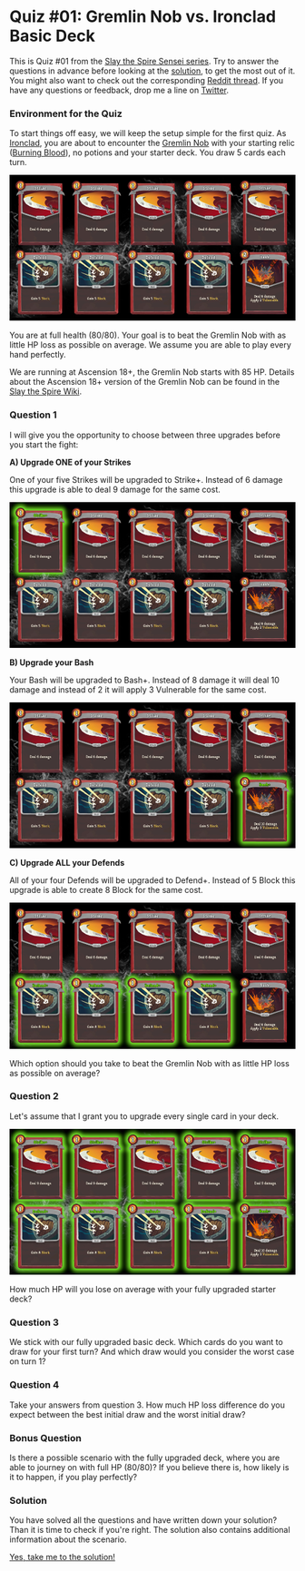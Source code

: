 # Quiz #01: Gremlin Nob vs. Ironclad Basic Deck

This is Quiz #01 from the [Slay the Spire Sensei series](/README.md#slay-the-spire-sensei). Try to answer the questions in advance before looking at the [solution](#solution), to get the most out of it. You might also want to check out the corresponding [Reddit thread](https://www.reddit.com/r/slaythespire/comments/cjhgy3/slay_the_spire_sensei_quiz_01_gremlin_nob_vs/). If you have any questions or feedback, drop me a line on [Twitter](https://twitter.com/Dementophobia).

### Environment for the Quiz

To start things off easy, we will keep the setup simple for the first quiz. As [Ironclad](https://slay-the-spire.fandom.com/wiki/Ironclad), you are about to encounter the [Gremlin Nob](https://slay-the-spire.fandom.com/wiki/Gremlin_Nob) with your starting relic ([Burning Blood](https://slay-the-spire.fandom.com/wiki/Burning_Blood)), no potions and your starter deck. You draw 5 cards each turn.

![Ironclad Basic Deck](./images/basic_deck_ironclad_small.png)

You are at full health (80/80). Your goal is to beat the Gremlin Nob with as little HP loss as possible on average. We assume you are able to play every hand perfectly.

We are running at Ascension 18+, the Gremlin Nob starts with 85 HP. Details about the Ascension 18+ version of the Gremlin Nob can be found in the [Slay the Spire Wiki](https://slay-the-spire.fandom.com/wiki/Gremlin_Nob).

### Question 1

I will give you the opportunity to choose between three upgrades before you start the fight:

**A) Upgrade ONE of your Strikes**

One of your five Strikes will be upgraded to Strike+. Instead of 6 damage this upgrade is able to deal 9 damage for the same cost.

![Ironclad Basic Deck with 1 Strike Upgrade](./images/basic_deck_ironclad_1_Strike_Upgrade_small.png)



**B) Upgrade your Bash**

Your Bash will be upgraded to Bash+. Instead of 8 damage it will deal 10 damage and instead of 2 it will apply 3 Vulnerable for the same cost.

![Ironclad Basic Deck with 1 Bash Upgrade](./images/basic_deck_ironclad_1_Bash_Upgrade_small.png)



**C) Upgrade ALL your Defends**

All of your four Defends will be upgraded to Defend+. Instead of 5 Block this upgrade is able to create 8 Block for the same cost.

![Ironclad Basic Deck with 4 Defend Upgrade](./images/basic_deck_ironclad_All_Defend_Upgrade_small.png)

Which option should you take to beat the Gremlin Nob with as little HP loss as possible on average?

### Question 2

Let's assume that I grant you to upgrade every single card in your deck.

![Ironclad Basic Deck with All Upgrades](./images/basic_deck_ironclad_All_Upgrades_small.png)

How much HP will you lose on average with your fully upgraded starter deck?

### Question 3

We stick with our fully upgraded basic deck. Which cards do you want to draw for your first turn? And which draw would you consider the worst case on turn 1?

### Question 4

Take your answers from question 3. How much HP loss difference do you expect between the best initial draw and the worst initial draw?

### Bonus Question

Is there a possible scenario with the fully upgraded deck, where you are able to journey on with full HP (80/80)? If you believe there is, how likely is it to happen, if you play perfectly?

### Solution

You have solved all the questions and have written down your solution? Than it is time to check if you're right. The solution also contains additional information about the scenario.

[Yes, take me to the solution!](Solution.md#quiz-01-solution)
